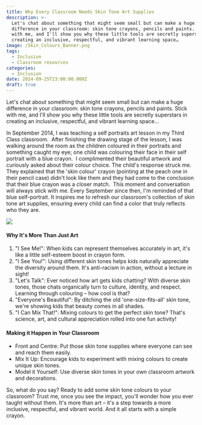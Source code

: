 ```yaml
---
title: Why Every Classroom Needs Skin Tone Art Supplies
description: >-
  Let's chat about something that might seem small but can make a huge
  difference in your classroom: skin tone crayons, pencils and paints. Stick
  with me, and I'll show you why these little tools are secretly superstars in
  creating an inclusive, respectful, and vibrant learning space…
image: /Skin_Colours_Banner.png
tags:
  - Inclusion
  - Classroom resources
categories:
  - Inclusion
date: 2024-09-25T23:00:00.000Z
draft: true
---
```


Let's chat about something that might seem small but can make a huge difference in your classroom: skin tone crayons, pencils and paints. Stick with me, and I'll show you why these little tools are secretly superstars in creating an inclusive, respectful, and vibrant learning space…

In September 2014, I was teaching a self portraits art lesson in my Third Class classroom.  After finishing the drawing stage of the lesson, I was walking around the room as the children coloured in their portraits and something caught my eye; one child was colouring their face in their self portrait with a blue crayon.  I complimented their beautiful artwork and curiously asked about their colour choice. The child's response struck me. They explained that the 'skin colour' crayon (pointing at the peach one in their pencil case) didn't look like them and they had come to the conclusion that their blue crayon was a closer match.  This moment and conversation will always stick with me. Every September since then, I'm reminded of that blue self-portrait. It inspires me to refresh our classroom's collection of skin tone art supplies, ensuring every child can find a color that truly reflects who they are.

![](/Child-painting-family.png)

#### Why It's More Than Just Art

1. "I See Me!": When kids can represent themselves accurately in art, it's like a little self-esteem boost in crayon form.
2. "I See You!": Using different skin tones helps kids naturally appreciate the diversity around them. It's anti-racism in action, without a lecture in sight!
3. "Let's Talk": Ever noticed how art gets kids chatting? With diverse skin tones, those chats organically turn to culture, identity, and respect. Learning through colouring – how cool is that?
4. "Everyone's Beautiful": By ditching the old 'one-size-fits-all' skin tone, we're showing kids that beauty comes in all shades.
5. "I Can Mix That!": Mixing colours to get the perfect skin tone? That's science, art, and cultural appreciation rolled into one fun activity!

#### Making it Happen in Your Classroom

* Front and Centre: Put those skin tone supplies where everyone can see and reach them easily.
* Mix It Up: Encourage kids to experiment with mixing colours to create unique skin tones.
* Model it Yourself: Use diverse skin tones in your own classroom artwork and decorations.

So, what do you say? Ready to add some skin tone colours to your classroom? Trust me, once you see the impact, you'll wonder how you ever taught without them. It's more than art – it's a step towards a more inclusive, respectful, and vibrant world. And it all starts with a simple crayon.
